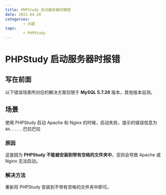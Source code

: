 ```yaml
---
title: PHPStudy 启动服务器时报错
date: 2022-04-20
categories:
        - 问题
tags:
        - PHPStudy
---
```


# PHPStudy 启动服务器时报错

## 写在前面

以下错误场景所对应的解决方案仅限于 **MySQL 5.7.26** 版本，其他版本自测。

## 场景

使用 PHPStudy 启动 Apache 和 Nginx 的时候，启动失败，提示的错误信息为 `AH......`巴拉巴拉       

### 原因

这是因为 **PHPStudy 不能被安装到带有空格的文件夹中**，否则会导致 Apache 或 Nginx 无法启动。

### 解决方法

重新将 PHPStudy 安装到不带有空格的文件夹中即可。
